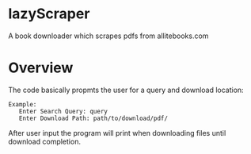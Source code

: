 # lazyScraper
A book downloader which scrapes pdfs from allitebooks.com

Overview
========

The code basically propmts the user for a query and download location:
 ```text
Example:
    Enter Search Query: query
    Enter Download Path: path/to/download/pdf/
```
After user input the program will print when downloading files until download completion.
